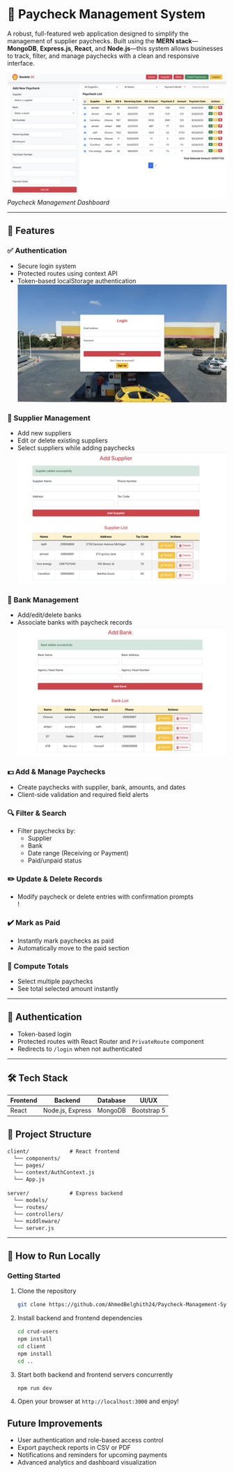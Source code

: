 # 💼 Paycheck Management System

A robust, full-featured web application designed to simplify the management of supplier paychecks. Built using the **MERN stack**—**MongoDB**, **Express.js**, **React**, and **Node.js**—this system allows businesses to track, filter, and manage paychecks with a clean and responsive interface.

![Dashboard Overview](client/src/assets/Overview.png)  
*Paycheck Management Dashboard*

---

## 🚀 Features

### ✅ Authentication
- Secure login system
- Protected routes using context API
- Token-based localStorage authentication
![Login Screenshot](client/src/assets/Loginn.png)

### 👥 Supplier Management
- Add new suppliers
- Edit or delete existing suppliers
- Select suppliers while adding paychecks  
![Supplier Screenshot](client/src/assets/Add%20S.png) 

### 🏦 Bank Management
- Add/edit/delete banks
- Associate banks with paycheck records
  ![Bank Screenshot](client/src/assets/Add%20B.png)


### 💵 Add & Manage Paychecks
- Create paychecks with supplier, bank, amounts, and dates
- Client-side validation and required field alerts  


### 🔍 Filter & Search
- Filter paychecks by:
  - Supplier
  - Bank
  - Date range (Receiving or Payment)
  - Paid/unpaid status  


### ✏️ Update & Delete Records
- Modify paycheck or delete entries with confirmation prompts  
!

### ✔️ Mark as Paid
- Instantly mark paychecks as paid
- Automatically move to the paid section  


### 🧮 Compute Totals
- Select multiple paychecks
- See total selected amount instantly  


---

## 🔐 Authentication

- Token-based login
- Protected routes with React Router and `PrivateRoute` component
- Redirects to `/login` when not authenticated

---

## 🛠️ Tech Stack

| Frontend      | Backend         | Database  | UI/UX       |
| ------------- | --------------- | --------- | ----------- |
| React         | Node.js, Express| MongoDB   | Bootstrap 5 |


## 📂 Project Structure

```
client/             # React frontend
  └── components/
  └── pages/
  └── context/AuthContext.js
  └── App.js

server/             # Express backend
  └── models/
  └── routes/
  └── controllers/
  └── middleware/
  └── server.js
```

---

## 🧪 How to Run Locally

### Getting Started

1. Clone the repository  
    ```bash
    git clone https://github.com/AhmedBelghith24/Paycheck-Management-System.git
    ```
2. Install backend and frontend dependencies  
    ```bash
    cd crud-users
    npm install
    cd client
    npm install
    cd ..
    ```
3. Start both backend and frontend servers concurrently  
    ```bash
    npm run dev
    ```
4. Open your browser at `http://localhost:3000` and enjoy!


## Future Improvements

- User authentication and role-based access control  
- Export paycheck reports in CSV or PDF  
- Notifications and reminders for upcoming payments  
- Advanced analytics and dashboard visualization
